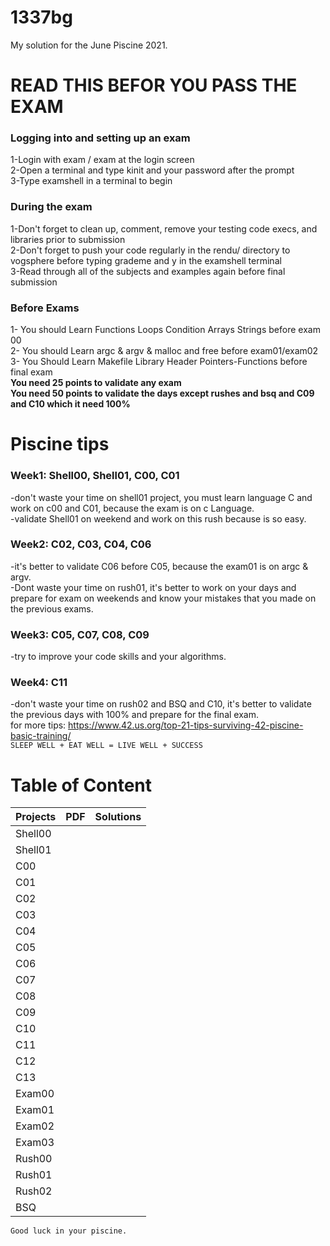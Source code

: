 # 1337bg
 My solution for the June Piscine 2021.
# READ THIS BEFOR YOU PASS THE EXAM <br/>
### **Logging into and setting up an exam** <br/>
1-Login with exam / exam at the login screen <br/>
2-Open a terminal and type kinit <username> and your password after the prompt <br />
3-Type examshell in a terminal to begin <br /> 
### **During the exam** <br />
1-Don't forget to clean up, comment, remove your testing code execs, and libraries prior to submission <br />
2-Don't forget to push your code regularly in the rendu/<test question> directory to vogsphere before typing grademe and y in the examshell terminal <br />
3-Read through all of the subjects and examples again before final submission <br />
### **Before Exams** <br />
1- You should Learn Functions Loops Condition Arrays  Strings before exam 00 <br />
2- You should Learn argc & argv & malloc and free before exam01/exam02 <br />
3- You Should Learn Makefile Library Header Pointers-Functions before final exam <br />
**You need 25 points to validate any exam** <br />
**You need 50 points to validate the days except rushes and bsq and C09 and C10 which it need 100%** 
# Piscine tips <br />
### **Week1:** Shell00, Shell01, C00, C01 <br />
-don't waste your time on shell01 project, you must learn language C and work on c00 and C01, because the exam is on c Language. <br />
-validate Shell01 on weekend and work on this rush because is so easy. <br />
### **Week2:** C02, C03, C04, C06 <br />
-it's better to validate C06 before C05, because the exam01 is on argc & argv. <br />
-Dont waste your time on rush01, it's better to work on your days and prepare for exam on weekends and know your mistakes that you made on the previous exams. <br />
### **Week3:** C05, C07, C08, C09 <br />
-try to improve your code skills and your algorithms. <br />
### **Week4:** C11 <br />
-don't waste your time on rush02 and BSQ and C10, it's better to validate the previous days with 100% and prepare for the final exam. <br />
for more tips: https://www.42.us.org/top-21-tips-surviving-42-piscine-basic-training/ <br />
`SLEEP WELL + EAT WELL = LIVE WELL + SUCCESS` <br />
 # Table of Content
| Projects      | PDF          | Solutions  |
| --------------|------------  | ----------:|
| Shell00 | | |
| Shell01 |     |   |
| C00 |   | | 
| C01 |   | | 
| C02 |   | | 
| C03 |   | | 
| C04 |   | | 
| C05 |   | | 
| C06 |   | | 
| C07 |   | | 
| C08 |   | |
| C09 |   | | 
| C10 |   | | 
| C11 |   | | 
| C12 |   | | 
| C13 |   | | 
| Exam00 |   | | 
| Exam01 |   | | 
| Exam02 |   | | 
| Exam03 |   | | 
| Rush00 |   | | 
| Rush01 |   | | 
| Rush02 |   | | 
| BSQ |   | | 
 
`Good luck in your piscine.`
